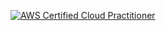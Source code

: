 [![AWS Certified Cloud Practitioner]([https://images.credly.com/size/120x120/images/00634f82-b07f-4bbd-a6bb-53de397fc3a6/image.png)](https://www.credly.com/badges/e8bfc40c-cc61-4307-8c29-84b57f5c931b/public_url](https://www.credly.com/badges/9da8bf39-8233-43bf-812f-aa6592e37a5b/public_url))
